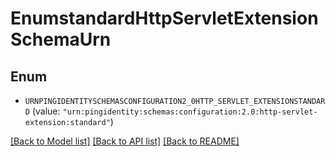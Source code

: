 # EnumstandardHttpServletExtensionSchemaUrn

## Enum


* `URNPINGIDENTITYSCHEMASCONFIGURATION2_0HTTP_SERVLET_EXTENSIONSTANDARD` (value: `"urn:pingidentity:schemas:configuration:2.0:http-servlet-extension:standard"`)


[[Back to Model list]](../README.md#documentation-for-models) [[Back to API list]](../README.md#documentation-for-api-endpoints) [[Back to README]](../README.md)


